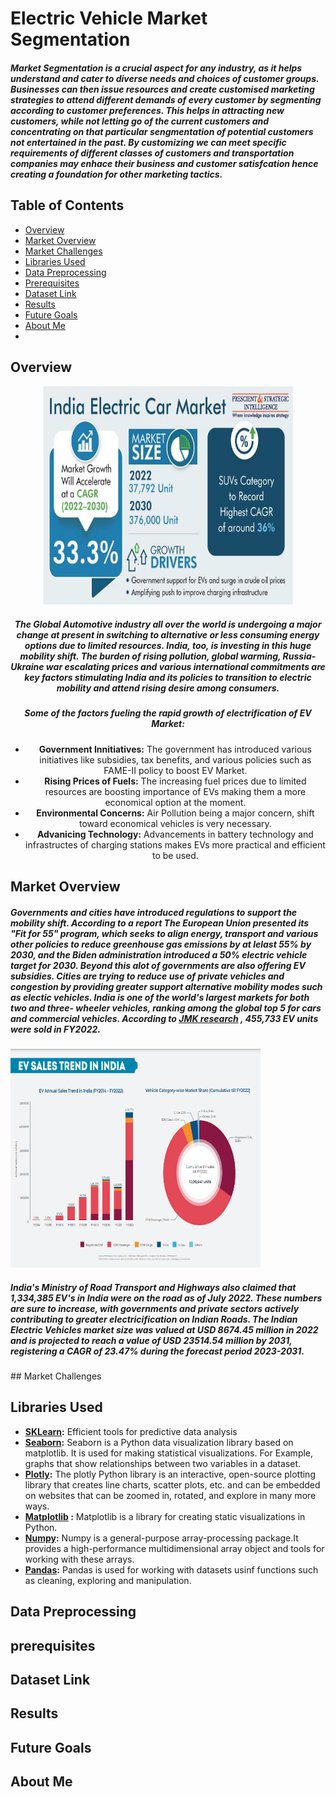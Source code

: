 <h1 align="centre"> Electric Vehicle Market Segmentation </h1>
<h5> Market Segmentation is a crucial aspect for any industry, as it helps understand and cater to diverse needs and choices of customer groups.
Businesses can then issue resources and create customised marketing strategies to attend different demands of every customer
by segmenting according to customer preferences.
This helps in attracting new customers, while not letting go of the current customers and concentrating on that particular sengmentation of potential customers 
not entertained in the past. By customizing we can meet specific requirements of different classes of customers and transportation companies may enhace their business and customer satisfcation hence creating a foundation for other marketing tactics.</h5>

## Table of Contents

- [Overview](#Overview)
- [Market Overview](#Market-Overview)
- [Market Challenges](#Market-challenges)
- [Libraries Used](#Libraries-Used)
- [Data Preprocessing](#Data-Preprocessing)
- [Prerequisites](#prerequisites)
- [Dataset Link](#Dataset-Link)
- [Results](#Results)
- [Future Goals](#Future-Goals)
- [About Me](#About-Me)
- 

## Overview
<div align="center">
<img src=Images/India-Electric-Car-Market.jpg width=400 height=350 ></img>
<h5> The Global Automotive industry all over the world is undergoing a major change at present in switching to alternative or less consuming energy options due to limited resources. India, too, is investing in this huge mobility shift.
The burden of rising pollution, global warming, Russia-Ukraine war escalating prices and various international commitments are key factors stimulating India and its policies to transition to electric mobility and attend rising desire among consumers.</h5>
<h5>Some of the factors fueling the rapid growth of electrification of EV Market:</h5>
<ul>
  <li><b> Government Innitiatives:</b> The government has introduced various initiatives like subsidies, tax benefits, and various policies such as FAME-II policy to boost EV Market.</li>
  <li><b>Rising Prices of Fuels:</b> The increasing fuel prices due to limited resources are boosting importance of EVs making them a more economical option at the moment.</li>
  <li><b> Environmental Concerns:</b> Air Pollution being a major concern, shift toward economical vehicles is very necessary.</li>
 <li><b>Advanicing Technology:</b> Advancements in battery technology and infrastructes of charging stations makes EVs more practical and efficient to be used.</li>
</ul>

</h5>
</div>


## Market Overview
<h5> 
Governments and cities have introduced regulations to support the mobility shift. According to a report The European Union presented its "Fit for 55" program, which seeks to align energy, transport and various other policies to reduce greenhouse gas emissions by at lelast 55% by 2030, and the Biden administration introduced a 50% electric vehicle target for 2030. Beyond this alot of governments are also offering EV subsidies.
Cities are trying to reduce use of private vehicles and congestion by providing greater support alternative mobility modes such as electic vehicles.
India is one of the world's largest markets for both two and three- wheeler vehicles, ranking among the global top 5 for cars and commercial vehicles. According to <a href="https://jmkresearch.com/wp-content/uploads/2022/07/ARC-EV-FY22.pdf">JMK research</a>
, 455,733 EV units were sold in FY2022. </h5>
<img src=Images/EV-sales-trend-in-india-JMK.png width=400 height=350 ></img>
 <h5> India's Ministry of Road Transport and Highways also claimed that 1,334,385 EV's in India were on the road as of July 2022. These numbers are sure to increase, with governments and private sectors actively contributing to greater electricification on Indian Roads.
The Indian Electric Vehicles market size was valued at USD 8674.45 million in 2022 and is projected to reach a value of USD 23514.54 million by 2031, registering a CAGR of 23.47% during the forecast period 2023-2031.
</h5>
## Market Challenges
  
## Libraries Used

- **[SKLearn](https://scikit-learn.org/stable/):** Efficient tools for predictive data analysis
- **[Seaborn](https://seaborn.pydata.org/):**
  Seaborn is a Python data visualization library based on matplotlib. It is used for making statistical visualizations. For Example, graphs that show relationships between two variables in a dataset.  
- **[Plotly](https://plotly.com/python/getting-started/):**
  The plotly Python library is an interactive, open-source plotting library that creates line charts, scatter plots, etc. and can be embedded on websites that can be zoomed in, rotated, and explore in many more ways.
- **[Matplotlib](https://matplotlib.org/) :** Matplotlib is a library for creating static visualizations in Python.
- **[Numpy](https://www.geeksforgeeks.org/introduction-to-numpy/):**
  Numpy is a general-purpose array-processing package.It provides a high-performance multidimensional array object and tools for working with these arrays.
- **[Pandas](https://www.geeksforgeeks.org/introduction-to-pandas-in-python/):**
  Pandas is used for working with datasets usinf functions such as cleaning, exploring and manipulation.


## Data Preprocessing
## prerequisites
## Dataset Link
## Results
## Future Goals
## About Me
